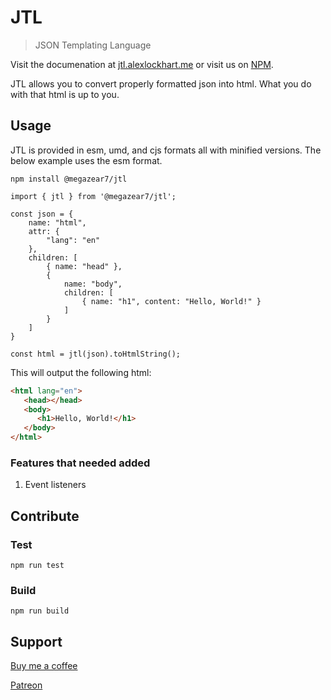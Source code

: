 # JTL

> JSON Templating Language

Visit the documenation at [jtl.alexlockhart.me](https://jtl.alexlockhart.me) or visit us on [NPM](https://www.npmjs.com/package/@megazear7/jtl).

JTL allows you to convert properly formatted json into html. What you do with that html is up to you.

## Usage

JTL is provided in esm, umd, and cjs formats all with minified versions. The below example uses the esm format.

```
npm install @megazear7/jtl
```

```
import { jtl } from '@megazear7/jtl';

const json = {
    name: "html",
    attr: {
        "lang": "en"
    },
    children: [
        { name: "head" },
        {
            name: "body",
            children: [
                { name: "h1", content: "Hello, World!" }
            ]
        }
    ]
}

const html = jtl(json).toHtmlString();
```

This will output the following html:

```html
<html lang="en">
   <head></head>
   <body>
      <h1>Hello, World!</h1>
   </body>
</html>
```

### Features that needed added

1. Event listeners

## Contribute

### Test

```
npm run test
```

### Build

```
npm run build
```

## Support

[Buy me a coffee](https://www.buymeacoffee.com/alexlockhart)

[Patreon](https://www.patreon.com/alexlockhart)
